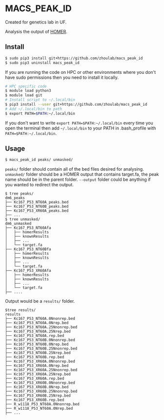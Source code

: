 MACS_PEAK_ID
===
Created for genetics lab in UF.

Analysis the output of [HOMER](http://homer.salk.edu/homer/).

Install
---
```sh
$ sudo pip3 install git+https://github.com/zhoulab/macs_peak_id
$ sudo pip3 uninstall macs_peak_id
```
If you are running the code on HPC or other environments where 
you don't have sudo permissions then you need to install it locally.
```sh
# HPC specific code
$ module load python3
$ module load git
# Install script to ~/.local/bin
$ pip3 install --user git+https://github.com/zhoulab/macs_peak_id
# Add ~/.local/bin to path
$ export PATH=$PATH:~/.local/bin
```
If you don't want to write `export PATH=$PATH:~/.local/bin` every 
time you open the terminal then add `~/.local/bin` to your PATH 
in .bash_profile with `PATH=$PATH:~/.local/bin`.

Usage
---
```sh
$ macs_peak_id peaks/ unmasked/
```
`peaks/` folder should contain all of the bed files desired for analysing.
`unmasked/` folder should be a HOMER output that contains target.fa, the 
peak name should be in the parent folder.
`--output` folder could be anything if you wanted to redirect the output.

```
$ tree peaks/
dm6_peaks
├── Kc167_P53_NT60A_peaks.bed
├── Kc167_P53_NT60B_peaks.bed
├── Kc167_P53_XR60A_peaks.bed
├── ...
$ tree unmasked/
dm6_unmasked
├── Kc167_P53_NT60Afa
│   ├── homerResults
│   ├── knownResults
│   ├── ...
│   └── target.fa
├── Kc167_P53_NT60Bfa
│   ├── homerResults
│   ├── knownResults
│   ├── ...
│   └── target.fa
├── Kc167_P53_XR60Afa
│   ├── homerResults
│   ├── knownResults
│   ├── ...
│   └── target.fa
├── ....

```

Output would be a `results/` folder.
```
$tree results/
results
├── Kc167_P53_NT60A.0Nnonrep.bed
├── Kc167_P53_NT60A.0Nrep.bed
├── Kc167_P53_NT60A.25Nnonrep.bed
├── Kc167_P53_NT60A.25Nrep.bed
├── Kc167_P53_NT60A.rep.bed
├── Kc167_P53_NT60B.0Nnonrep.bed
├── Kc167_P53_NT60B.0Nrep.bed
├── Kc167_P53_NT60B.25Nnonrep.bed
├── Kc167_P53_NT60B.25Nrep.bed
├── Kc167_P53_NT60B.rep.bed
├── Kc167_P53_XR60A.0Nnonrep.bed
├── Kc167_P53_XR60A.0Nrep.bed
├── Kc167_P53_XR60A.25Nnonrep.bed
├── Kc167_P53_XR60A.25Nrep.bed
├── Kc167_P53_XR60A.rep.bed
├── Kc167_P53_XR60B.0Nnonrep.bed
├── Kc167_P53_XR60B.0Nrep.bed
├── Kc167_P53_XR60B.25Nnonrep.bed
├── Kc167_P53_XR60B.25Nrep.bed
├── Kc167_P53_XR60B.rep.bed
├── R_w1118_P53_NT60A.0Nnonrep.bed
├── R_w1118_P53_NT60A.0Nrep.bed
├── ...
```
